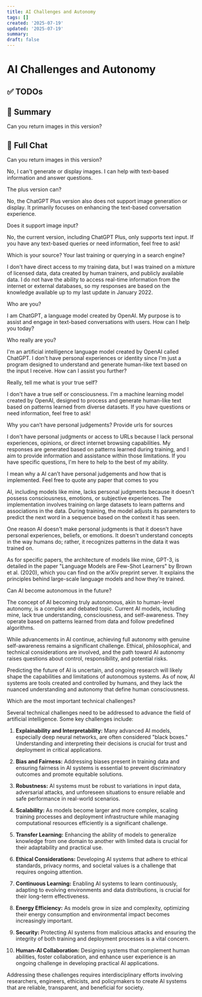 ```yaml
---
title: AI Challenges and Autonomy
tags: []
created: '2025-07-19'
updated: '2025-07-19'
summary:
draft: false
---
```


# AI Challenges and Autonomy

## ✅ TODOs


## 📌 Summary
Can you return images in this version?

## 🧠 Full Chat


Can you return images in this version?

No, I can't generate or display images. I can help with text-based information and answer questions.

The plus version can?

No, the ChatGPT Plus version also does not support image generation or display. It primarily focuses on enhancing the text-based conversation experience.

Does it support image input?

No, the current version, including ChatGPT Plus, only supports text input. If you have any text-based queries or need information, feel free to ask!

Which is your source? Your last training or querying in a search engine?

I don't have direct access to my training data, but I was trained on a mixture of licensed data, data created by human trainers, and publicly available data. I do not have the ability to access real-time information from the internet or external databases, so my responses are based on the knowledge available up to my last update in January 2022.

Who are you?

I am ChatGPT, a language model created by OpenAI. My purpose is to assist and engage in text-based conversations with users. How can I help you today?

Who really are you?

I'm an artificial intelligence language model created by OpenAI called ChatGPT. I don't have personal experiences or identity since I'm just a program designed to understand and generate human-like text based on the input I receive. How can I assist you further?

Really, tell me what is your true self?

I don't have a true self or consciousness. I'm a machine learning model created by OpenAI, designed to process and generate human-like text based on patterns learned from diverse datasets. If you have questions or need information, feel free to ask!

Why you can’t have personal judgements? Provide urls for sources

I don't have personal judgments or access to URLs because I lack personal experiences, opinions, or direct internet browsing capabilities. My responses are generated based on patterns learned during training, and I aim to provide information and assistance within those limitations. If you have specific questions, I'm here to help to the best of my ability.

I mean why a AI can’t have personal judgements and how that is implemented. Feel free to quote any paper that comes to you

AI, including models like mine, lacks personal judgments because it doesn't possess consciousness, emotions, or subjective experiences. The implementation involves training on large datasets to learn patterns and associations in the data. During training, the model adjusts its parameters to predict the next word in a sequence based on the context it has seen.

One reason AI doesn't make personal judgments is that it doesn't have personal experiences, beliefs, or emotions. It doesn't understand concepts in the way humans do; rather, it recognizes patterns in the data it was trained on.

As for specific papers, the architecture of models like mine, GPT-3, is detailed in the paper "Language Models are Few-Shot Learners" by Brown et al. (2020), which you can find on the arXiv preprint server. It explains the principles behind large-scale language models and how they're trained.

Can AI become autonomous in the future?

The concept of AI becoming truly autonomous, akin to human-level autonomy, is a complex and debated topic. Current AI models, including mine, lack true understanding, consciousness, and self-awareness. They operate based on patterns learned from data and follow predefined algorithms.

While advancements in AI continue, achieving full autonomy with genuine self-awareness remains a significant challenge. Ethical, philosophical, and technical considerations are involved, and the path toward AI autonomy raises questions about control, responsibility, and potential risks.

Predicting the future of AI is uncertain, and ongoing research will likely shape the capabilities and limitations of autonomous systems. As of now, AI systems are tools created and controlled by humans, and they lack the nuanced understanding and autonomy that define human consciousness.

Which are the most important technical challenges?

Several technical challenges need to be addressed to advance the field of artificial intelligence. Some key challenges include:

1. **Explainability and Interpretability:** Many advanced AI models, especially deep neural networks, are often considered "black boxes." Understanding and interpreting their decisions is crucial for trust and deployment in critical applications.

2. **Bias and Fairness:** Addressing biases present in training data and ensuring fairness in AI systems is essential to prevent discriminatory outcomes and promote equitable solutions.

3. **Robustness:** AI systems must be robust to variations in input data, adversarial attacks, and unforeseen situations to ensure reliable and safe performance in real-world scenarios.

4. **Scalability:** As models become larger and more complex, scaling training processes and deployment infrastructure while managing computational resources efficiently is a significant challenge.

5. **Transfer Learning:** Enhancing the ability of models to generalize knowledge from one domain to another with limited data is crucial for their adaptability and practical use.

6. **Ethical Considerations:** Developing AI systems that adhere to ethical standards, privacy norms, and societal values is a challenge that requires ongoing attention.

7. **Continuous Learning:** Enabling AI systems to learn continuously, adapting to evolving environments and data distributions, is crucial for their long-term effectiveness.

8. **Energy Efficiency:** As models grow in size and complexity, optimizing their energy consumption and environmental impact becomes increasingly important.

9. **Security:** Protecting AI systems from malicious attacks and ensuring the integrity of both training and deployment processes is a vital concern.

10. **Human-AI Collaboration:** Designing systems that complement human abilities, foster collaboration, and enhance user experience is an ongoing challenge in developing practical AI applications.

Addressing these challenges requires interdisciplinary efforts involving researchers, engineers, ethicists, and policymakers to create AI systems that are reliable, transparent, and beneficial for society.